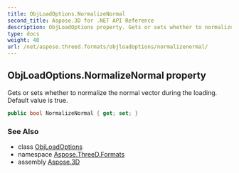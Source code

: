 ```yaml
---
title: ObjLoadOptions.NormalizeNormal
second_title: Aspose.3D for .NET API Reference
description: ObjLoadOptions property. Gets or sets whether to normalize the normal vector during the loading. Default value is true
type: docs
weight: 40
url: /net/aspose.threed.formats/objloadoptions/normalizenormal/
---
```

## ObjLoadOptions.NormalizeNormal property

Gets or sets whether to normalize the normal vector during the loading. Default value is true.

```csharp
public bool NormalizeNormal { get; set; }
```

### See Also

* class [ObjLoadOptions](../)
* namespace [Aspose.ThreeD.Formats](../../../aspose.threed.formats/)
* assembly [Aspose.3D](../../../)


